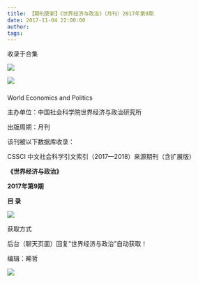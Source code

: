 ```yaml
---
title: 【期刊更新】《世界经济与政治》（月刊）2017年第9期
date: 2017-11-04 22:00:00
author: 
tags: 
---
```



收录于合集

![](/images/3946/2.gif)

  

  

![](/images/3946/3.jpeg)

###

World Economics and Politics

主办单位：中国社会科学院世界经济与政治研究所

出版周期：月刊

该刊被以下数据库收录：

CSSCI 中文社会科学引文索引（2017—2018）来源期刊（含扩展版）

  

  

  

  

 **《世界经济与政治》**

 **2017年第9期**

 **目 录**

  

![](/images/3946/4.png)

  

获取方式

后台（聊天页面）回复"世界经济与政治”自动获取！

编辑：晞哲

![](/images/3946/5.gif)

  

  

  

